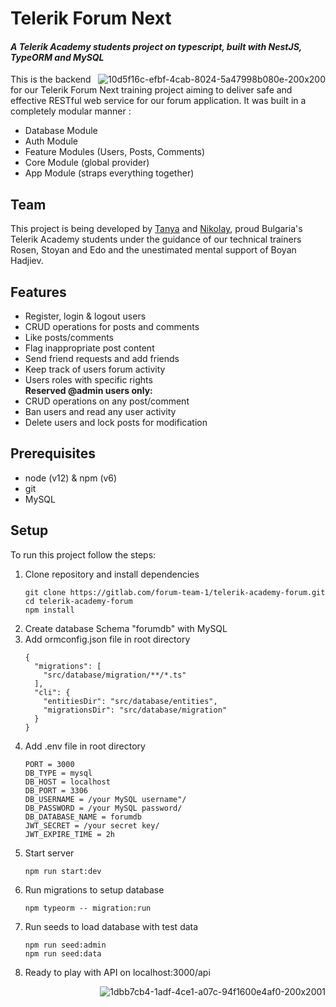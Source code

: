 <!-- LOGO IMAGES
<a href="https://imgbb.com/"><img src="https://i.ibb.co/FVMhT54/1dbb7cb4-1adf-4ce1-a07c-94f1600e4af0-200x2001.png" alt="1dbb7cb4-1adf-4ce1-a07c-94f1600e4af0-200x2001" border="0"></a>
<a href="https://imgbb.com/"><img src="https://i.ibb.co/Mk0qwJJ/10d5f16c-efbf-4cab-8024-5a47998b080e-200x200.png" alt="10d5f16c-efbf-4cab-8024-5a47998b080e-200x200" border="0"></a> -->

<div>
<h1><b>Telerik Forum Next</b></h1>
<h4><i>
A Telerik Academy students project on typescript, built with NestJS, TypeORM and MySQL
</i></h4>
</div>
<img align="right" border="0" src="https://i.ibb.co/Mk0qwJJ/10d5f16c-efbf-4cab-8024-5a47998b080e-200x200.png" alt="10d5f16c-efbf-4cab-8024-5a47998b080e-200x200">

<p> 
This is the backend for our Telerik Forum Next training project aiming to deliver safe and effective RESTful web service for our forum application.
It was built in a completely modular manner :
</p>

<ul>
<li>Database Module</li>
<li>Auth Module</li>
<li>Feature Modules (Users, Posts, Comments)</li>
<li>Core Module (global provider)</li>
<li>App Module (straps everything together)</li>
</ul>


<h2>Team</h2>

This project is being developed by <a href="https://gitlab.com/0ligotann">Tanya</a> and <a href="https://gitlab.com/nkoev">Nikolay</a>,
proud Bulgaria's Telerik Academy students under the guidance of our technical trainers Rosen, Stoyan and Edo and the unestimated mental support of Boyan Hadjiev.

<h2>Features</h2>

<ul>
<li>Register, login & logout users</li>
<li>CRUD operations for posts and comments</li>
<li>Like posts/comments</li>
<li>Flag inappropriate post content</li>
<li>Send friend requests and add friends</li>
<li>Keep track of users forum activity</li>
<li>Users roles with specific rights</li>
<b>Reserved @admin users only:</b>
<li>CRUD operations on any post/comment</li>
<li>Ban users and read any user activity</li>
<li>Delete users and lock posts for modification</li>
</ul>

<h2>Prerequisites</h2>

<ul>
<li>node (v12) & npm (v6)</li>
<li>git</li>
<li>MySQL</li>
</ul>

<h2>Setup</h2>
<p> To run this project follow the steps:</p>

<ol>
<li>Clone repository and install dependencies</li>

```
git clone https://gitlab.com/forum-team-1/telerik-academy-forum.git
cd telerik-academy-forum
npm install 
```

<li>Create database Schema "forumdb" with MySQL</li>
<li>Add ormconfig.json file in root directory</li>

```
{
  "migrations": [
    "src/database/migration/**/*.ts"
  ],
  "cli": {
    "entitiesDir": "src/database/entities",
    "migrationsDir": "src/database/migration"
  }
}
```

<li>Add .env file in root directory</li>

```
PORT = 3000
DB_TYPE = mysql
DB_HOST = localhost
DB_PORT = 3306
DB_USERNAME = /your MySQL username"/
DB_PASSWORD = /your MySQL password/
DB_DATABASE_NAME = forumdb
JWT_SECRET = /your secret key/
JWT_EXPIRE_TIME = 2h
```

<li>Start server</li>

```
npm run start:dev
```

<li>Run migrations to setup database</li>

```
npm typeorm -- migration:run
```

<li>Run seeds to load database with test data</li>

```
npm run seed:admin
npm run seed:data
```

<li>Ready to play with API on localhost:3000/api</li>
</ol>

<div>
<img border="0" align="right" src="https://i.ibb.co/FVMhT54/1dbb7cb4-1adf-4ce1-a07c-94f1600e4af0-200x2001.png" alt="1dbb7cb4-1adf-4ce1-a07c-94f1600e4af0-200x2001">
</div>
<br>
<br>
<br>
<br>
<br>
<br>
<br>


